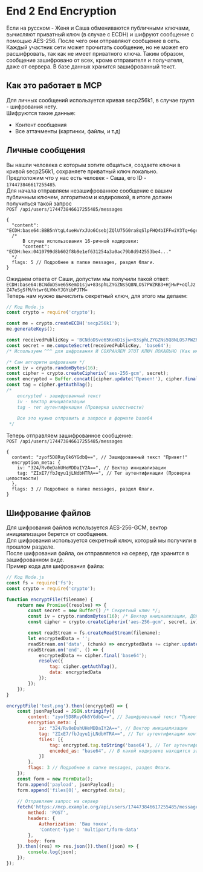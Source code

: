 # End 2 End Encryption
Если на русском - Женя и Саша обмениваются публичными ключами, вычисляют приватный ключ (в случае с ECDH) и шифруют сообщение с помощью AES-256. После чего они отправляют сообщение в сеть. Каждый участник сети может прочитать сообщение, но не может его расшифровать, так как не имеет приватного ключа. Таким образом, сообщение зашифровано от всех, кроме отправителя и получателя, даже от сервера. В базе данных хранится зашифрованный текст.

## Как это работает в MCP
Для личных сообщений используется кривая secp256k1, в случае групп - шифрования нету.<br>
Шифруются такие данные:
- Контент сообщения
- Все аттачменты (картинки, файлы, и т.д)

## Личные сообщения
Вы нашли человека с которым хотите общаться, создаете ключи в кривой secp256k1, сохраняете приватный ключ локально.<br>
Предположим что у нас есть человек - Саша, его ID - `174473846617255485`.<br>
Для начала отправляем незашифрованное сообщение с вашим публичным ключем, алгоритмом и кодировкой, в итоге должен получиться такой запрос<br>
`POST /api/users/174473846617255485/messages`
```json5
{
  "content": "ECDH:base64:BBB5nYtgL4ueHvYxJUo6CsebjZQlU75G0ra8qSlpFHQ4bIFFwiV3Tq+6gea8V+nxH9q5y3CTzelsxcw1KsI8vHw=",
  /*
      В случае использования 16-ричной кодировки:
      "content": "ECDH:hex:0410799d8b602f8b9e1ef631254a3a0ac79b8d942553be4..."
  */
  flags: 5 // Подробнее в папке messages, раздел Флаги.
}
```
Ожидаем ответа от Саши, допустим мы получили такой ответ: `ECDH:base64:BCNdoDSve65KemD1sjw+83sphLZYGZNs5Q8NLOS7PWZRB3+HjHwP+oQlJzZ47eSgSfM/htwr6LVWxYJGYibPJTM=`<br>
Теперь нам нужно вычислить секретный ключ, для этого мы делаем:
```js
// Код Node.js
const crypto = require('crypto');

const me = crypto.createECDH('secp256k1');
me.generateKeys();

const receivedPublicKey = 'BCNdoDSve65KemD1sjw+83sphLZYGZNs5Q8NLOS7PWZRB3+HjHwP+oQlJzZ47eSgSfM/htwr6LVWxYJGYibPJTM=';
const secret = me.computeSecret(receivedPublicKey, 'base64');
/* Используем ^^^ для шифрования И СОХРАНЯЕМ ЭТОТ КЛЮЧ ЛОКАЛЬНО (Как именно - забота клиента, но главное чтобы ключ был сохранен, потеря ключа = потеря переписки) */

/* Сам алгоритм шифрования */
const iv = crypto.randomBytes(16);
const cipher = crypto.createCipheriv('aes-256-gcm', secret);
const encrypted = Buffer.concat([cipher.update('Привет!'), cipher.final()]);
const tag = cipher.getAuthTag();
/*
    encrypted - зашифрованный текст
    iv - вектор инициализации
    tag - тег аутентификации (Проверка целостности)
    
    Все это нужно отправить в запросе в формате base64
 */
```
Теперь отправляем зашифрованное сообщение:<br>
`POST /api/users/174473846617255485/messages`
```json5
{
  content: "zyof5D8RuyOk6YGdbQ==", // Зашифрованный текст "Привет!"
  encryption_meta: {
    iv: "324/Rv0eDahUHeMDDaIY2A==", // Вектор инициализации
    tag: "ZIxE7/fbJqyu1jLNdbHTRA==", // Тег аутентификации (Проверка целостности)
  },
  flags: 3 // Подробнее в папке messages, раздел Флаги.
}
```

## Шифрование файлов
Для шифрования файлов используется AES-256-GCM, вектор инициализации берется от сообщения.<br>
Для шифрования используется секретный ключ, который мы получили в прошлом разделе.<br>
После шифрования файла, он отправляется на сервер, где хранится в зашифрованном виде.<br>
Пример кода для шифрования файла:
```js
// Код Node.js
const fs = require('fs');
const crypto = require('crypto');

function encryptFile(filename) {
    return new Promise((resolve) => {
        const secret = new Buffer() /* Секретный ключ */;
        const iv = crypto.randomBytes(16); /* Вектор инициализации, ДОЛЖЕН БЫТЬ ИДЕНТИЧЕН ТОМУ ВЕКТОРУ, КОТОРЫМ ШИФРОВАЛОСЬ СООБЩЕНИЕ */
        const cipher = crypto.createCipheriv('aes-256-gcm', secret, iv);

        const readStream = fs.createReadStream(filename);
        let encryptedData = '';
        readStream.on('data', (chunk) => encryptedData += cipher.update(chunk, 'utf8', 'base64'));
        readStream.on('end', () => {
            encryptedData += cipher.final('base64');
            resolve({
                tag: cipher.getAuthTag(),
                data: encryptedData
            });
        });
    });
}

encryptFile('test.png').then((encrypted) => {
    const jsonPayload = JSON.stringify({
        content: "zyof5D8RuyOk6YGdbQ==", // Зашифрованный текст "Привет!"
        encryption_meta: {
            iv: "324/Rv0eDahUHeMDDaIY2A==", // Вектор инициализации
            tag: "ZIxE7/fbJqyu1jLNdbHTRA==", // Тег аутентификации контента (Проверка целостности)
            files: [{
                tag: encrypted.tag.toString('base64'), // Тег аутентификации (Проверка целостности)
                encoded_as: "base64", // В какой кодировке находится зашифрованный файл
            }]
        },
        flags: 3 // Подробнее в папке messages, раздел Флаги.
    });
    const form = new FormData();
    form.append('payload', jsonPayload);
    form.append('files[0]', encrypted.data);
    
    // Отправляем запрос на сервер
    fetch('https://mcp.example.org/api/users/174473846617255485/messages', {
        method: 'POST',
        headers: {
            Authorization: 'Ваш токен',
            'Content-Type': 'multipart/form-data'
        },
        body: form
    }).then((res) => res.json()).then((json) => {
        console.log(json);
    });
});
```